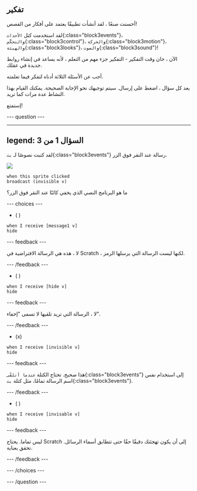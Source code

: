 ## تفكير

أحسنت صنعًا ، لقد أنشأت تطبيقًا يعتمد على أفكار من القصص!

لقد استخدمت كتل `الأحداث`{:class="block3events"}، و`التحكّم`{:class="block3control"}، و`الحركة`{:class="block3motion"}، و`الهيئة`{:class="block3looks"}، و`الصوت`{:class="block3sound"}!

الآن ، حان وقت التفكير - التفكير جزء مهم من التعلم ، لأنه يساعد في إنشاء روابط جديدة في عقلك.

أجب عن الأسئلة الثلاثة أدناه لتفكر فيما تعلمته.

بعد كل سؤال ، اضغط على إرسال. سيتم توجيهك نحو الإجابة الصحيحة. يمكنك القيام بهذا النشاط عدة مرات كما تريد.

إستمتع!

--- question ---

---
legend: السؤال 1 من 3
---

لقد كتبت نصوصًا لـ `بث`{:class="block3events"} رسالة عند النقر فوق الزر.

![](images/button-icon.png)

```blocks3
when this sprite clicked
broadcast (invisible v)
```

ما هو البرنامج النصي الذي يخفي كائنًا عند النقر فوق الزر؟

--- choices ---

- ( )

```blocks3
when I receive [message1 v]
hide
```

 --- feedback ---

 لا ، هذه هي الرسالة الافتراضية في Scratch ، لكنها ليست الرسالة التي يرسلها الرمز.

 --- /feedback ---

- ( )

```blocks3
when I receive [hide v]
hide
```

 --- feedback ---

 لا ، الرسالة التي تريد تلقيها لا تسمى "إخفاء".

 --- /feedback ---

- (x)

```blocks3
when I receive [invisible v]
hide
```

 --- feedback ---

هذا صحيح. تحتاج الكتلة `عندما أتلقّى`{:class="block3events"} إلى استخدام نفس اسم الرسالة تمامًا، مثل كتلة `بث`{:class="block3events"}.

 --- /feedback ---

- ( )

```blocks3
when I receive [invisable v]
hide
```

 --- feedback ---

 ليس تماما. يحتاج Scratch إلى أن يكون تهجئتك دقيقًا حقًا حتى تتطابق أسماء الرسائل. تحقق بعناية.

 --- /feedback ---

--- /choices ---

--- /question ---
